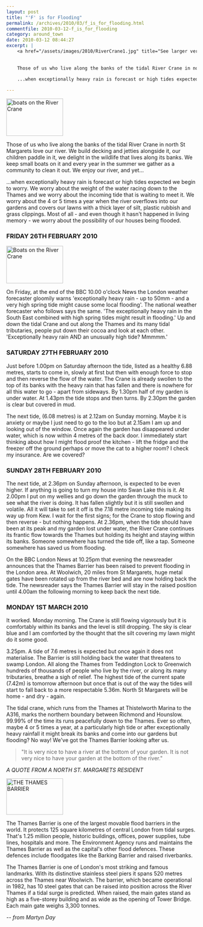 ```yaml
---
layout: post
title: "'F' is for Flooding"
permalink: /archives/2010/03/f_is_for_flooding.html
commentfile: 2010-03-12-f_is_for_flooding
category: around_town
date: 2010-03-12 08:44:27
excerpt: |
    <a href="/assets/images/2010/RiverCrane1.jpg" title="See larger version of - River Crane"><img src="/assets/images/2010/RiverCrane1_thumb.jpg" width="150" height="99" alt="boats on the River Crane" class="photo right" /></a>
    
    
    Those of us who live along the banks of the tidal River Crane in north St Margarets love our river. We build decking and jetties alongside it, our children paddle in it, we delight in the wildlife that lives along its banks. We keep small boats on it and every year in the summer we gather as a community to clean it out. We enjoy our river, and yet...
    
    ...when exceptionally heavy rain is forecast or high tides expected we begin to worry. We worry about the weight of the water racing down to the Thames and we worry about the incoming tide that is waiting to meet it. We worry about the 4 or 5 times a year when the river overflows into our gardens and covers our lawns with a thick layer of silt, plastic rubbish and grass clippings. Most of all - and even though it hasn't happened in living memory - we worry about the possibility of our houses being flooded.

---
```


<a href="/assets/images/2010/RiverCrane1.jpg" title="See larger version of - River Crane"><img src="/assets/images/2010/RiverCrane1_thumb.jpg" width="150" height="99" alt="boats on the River Crane" class="photo right" /></a>

Those of us who live along the banks of the tidal River Crane in north St Margarets love our river. We build decking and jetties alongside it, our children paddle in it, we delight in the wildlife that lives along its banks. We keep small boats on it and every year in the summer we gather as a community to clean it out. We enjoy our river, and yet...

...when exceptionally heavy rain is forecast or high tides expected we begin to worry. We worry about the weight of the water racing down to the Thames and we worry about the incoming tide that is waiting to meet it. We worry about the 4 or 5 times a year when the river overflows into our gardens and covers our lawns with a thick layer of silt, plastic rubbish and grass clippings. Most of all - and even though it hasn't happened in living memory - we worry about the possibility of our houses being flooded.

### FRIDAY 26TH FEBRUARY 2010

<a href="/assets/images/2010/RiverCrane2.jpg" title="See larger version of - Boats on the River Crane"><img src="/assets/images/2010/RiverCrane2_thumb.jpg" width="150" height="99" alt="Boats on the River Crane" class="photo right" /></a>

On Friday, at the end of the BBC 10.00 o'clock News the London weather forecaster gloomily warns 'exceptionally heavy rain - up to 50mm - and a very high spring tide might cause some local flooding'. The national weather forecaster who follows says the same. 'The exceptionally heavy rain in the South East combined with high spring tides might result in flooding.' Up and down the tidal Crane and out along the Thames and its many tidal tributaries, people put down their cocoa and look at each other. 'Exceptionally heavy rain AND an unusually high tide? Mmmmm.'

### SATURDAY 27TH FEBRUARY 2010

Just before 1.00pm on Saturday afternoon the tide, listed as a healthy 6.88 metres, starts to come in, slowly at first but then with enough force to stop and then reverse the flow of the water. The Crane is already swollen to the top of its banks with the heavy rain that has fallen and there is nowhere for all this water to go - apart from sideways. By 1.30pm half of my garden is under water. At 1.43pm the tide stops and then turns. By 2.30pm the garden is clear but covered in mud.

The next tide, (6.08 metres) is at 2.12am on Sunday morning. Maybe it is anxiety or maybe I just need to go to the loo but at 2.15am I am up and looking out of the window. Once again the garden has disappeared under water, which is now within 4 metres of the back door. I immediately start thinking about how I might flood proof the kitchen - lift the fridge and the freezer off the ground perhaps or move the cat to a higher room? I check my insurance. Are we covered?

### SUNDAY 28TH FEBRUARY 2010

The next tide, at 2.36pm on Sunday afternoon, is expected to be even higher. If anything is going to turn my house into Swan Lake this is it. At 2.00pm I put on my wellies and go down the garden through the muck to see what the river is doing. It has fallen slightly but it is still swollen and volatile. All it will take to set it off is the 7.18 metre incoming tide making its way up from Kew. I wait for the first signs; for the Crane to stop flowing and then reverse - but nothing happens. At 2.36pm, when the tide should have been at its peak and my garden lost under water, the River Crane continues its frantic flow towards the Thames but holding its height and staying within its banks. Someone somewhere has turned the tide off, like a tap. Someone somewhere has saved us from flooding.

On the BBC London News at 10.25pm that evening the newsreader announces that the Thames Barrier has been raised to prevent flooding in the London area. At Woolwich, 20 miles from St Margarets, huge metal gates have been rotated up from the river bed and are now holding back the tide. The newsreader says the Thames Barrier will stay in the raised position until 4.00am the following morning to keep back the next tide.

### MONDAY 1ST MARCH 2010

It worked. Monday morning. The Crane is still flowing vigorously but it is comfortably within its banks and the level is still dropping. The sky is clear blue and I am comforted by the thought that the silt covering my lawn might do it some good.

3.25pm. A tide of 7.6 metres is expected but once again it does not materialise. The Barrier is still holding back the water that threatens to swamp London. All along the Thames from Teddington Lock to Greenwich hundreds of thousands of people who live by the river, or along its many tributaries, breathe a sigh of relief. The highest tide of the current spate (7.42m) is tomorrow afternoon but once that is out of the way the tides will start to fall back to a more respectable 5.36m. North St Margarets will be home - and dry - again.

The tidal crane, which runs from the Thames at Thistelworth Marina to the A316, marks the northern boundary between Richmond and Hounslow. 99.99% of the time its runs peacefully down to the Thames. Ever so often, maybe 4 or 5 times a year, at a particularly high tide or after exceptionally heavy rainfall it might break its banks and come into our gardens but flooding? No way! We've got the Thames Barrier looking after us.

> "It is very nice to have a river at the bottom of your garden.
>  It is not very nice to have your garden at the bottom of the river."
> 
 <cite>A QUOTE FROM A NORTH ST. MARGARETS RESIDENT</cite>

<div markdown="1" class="box">
<a href="/assets/images/2010/RiverCrane3.png" title="See larger version of - THE THAMES BARRIER"><img src="/assets/images/2010/RiverCrane3_thumb.png" width="150" height="96" alt="THE THAMES BARRIER" class="photo left" /></a>

The Thames Barrier is one of the largest movable flood barriers in the world. It protects 125 square kilometres of central London from tidal surges. That's 1.25 million people, historic buildings, offices, power supplies, tube lines, hospitals and more. The Environment Agency runs and maintains the Thames Barrier as well as the capital's other flood defences. These defences include floodgates like the Barking Barrier and raised riverbanks.

The Thames Barrier is one of London's most striking and famous landmarks. With its distinctive stainless steel piers it spans 520 metres across the Thames near Woolwich. The barrier, which became operational in 1982, has 10 steel gates that can be raised into position across the River Thames if a tidal surge is predicted. When raised, the main gates stand as high as a five-storey building and as wide as the opening of Tower Bridge. Each main gate weighs 3,300 tonnes.

</div>
<cite>-- from Martyn Day</cite>
